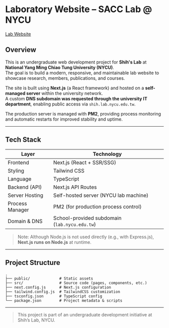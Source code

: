 # Laboratory Website – SACC Lab @ NYCU

[Lab Website](https://shih.lab.nycu.edu.tw/)

## Overview
This is an undergraduate web development project for **Shih's Lab** at **National Yang Ming Chiao Tung University (NYCU)**.  
The goal is to build a modern, responsive, and maintainable lab website to showcase research, members, publications, and courses.

The site is built using **Next.js** (a React framework) and hosted on a **self-managed server** within the university network.  
A custom **DNS subdomain was requested through the university IT department**, enabling public access via `shih.lab.nycu.edu.tw`.

The production server is managed with **PM2**, providing process monitoring and automatic restarts for improved stability and uptime.

---

## Tech Stack

| Layer            | Technology                             |
|------------------|------------------------------------------|
| Frontend         | Next.js (React + SSR/SSG)               |
| Styling          | Tailwind CSS                            |
| Language         | TypeScript                              |
| Backend (API)    | Next.js API Routes                      |
| Server Hosting   | Self-hosted server (NYCU lab machine)   |
| Process Manager  | PM2 (for production process control)    |
| Domain & DNS     | School-provided subdomain (`lab.nycu.edu.tw`) |

> Note: Although Node.js is not used directly (e.g., with Express.js), **Next.js runs on Node.js** at runtime.

---


## Project Structure
```
.
├── public/             # Static assets
├── src/                # Source code (pages, components, etc.)
├── next.config.js      # Next.js configuration
├── tailwind.config.js  # TailwindCSS customization
├── tsconfig.json       # TypeScript config
└── package.json        # Project metadata & scripts
```
---
> This project is part of an undergraduate development initiative at Shih’s Lab, NYCU.
